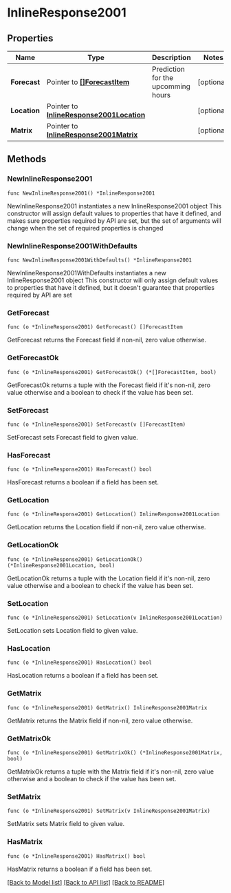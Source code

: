 # InlineResponse2001

## Properties

Name | Type | Description | Notes
------------ | ------------- | ------------- | -------------
**Forecast** | Pointer to [**[]ForecastItem**](ForecastItem.md) | Prediction for the upcomming hours | [optional] 
**Location** | Pointer to [**InlineResponse2001Location**](InlineResponse2001Location.md) |  | [optional] 
**Matrix** | Pointer to [**InlineResponse2001Matrix**](InlineResponse2001Matrix.md) |  | [optional] 

## Methods

### NewInlineResponse2001

`func NewInlineResponse2001() *InlineResponse2001`

NewInlineResponse2001 instantiates a new InlineResponse2001 object
This constructor will assign default values to properties that have it defined,
and makes sure properties required by API are set, but the set of arguments
will change when the set of required properties is changed

### NewInlineResponse2001WithDefaults

`func NewInlineResponse2001WithDefaults() *InlineResponse2001`

NewInlineResponse2001WithDefaults instantiates a new InlineResponse2001 object
This constructor will only assign default values to properties that have it defined,
but it doesn't guarantee that properties required by API are set

### GetForecast

`func (o *InlineResponse2001) GetForecast() []ForecastItem`

GetForecast returns the Forecast field if non-nil, zero value otherwise.

### GetForecastOk

`func (o *InlineResponse2001) GetForecastOk() (*[]ForecastItem, bool)`

GetForecastOk returns a tuple with the Forecast field if it's non-nil, zero value otherwise
and a boolean to check if the value has been set.

### SetForecast

`func (o *InlineResponse2001) SetForecast(v []ForecastItem)`

SetForecast sets Forecast field to given value.

### HasForecast

`func (o *InlineResponse2001) HasForecast() bool`

HasForecast returns a boolean if a field has been set.

### GetLocation

`func (o *InlineResponse2001) GetLocation() InlineResponse2001Location`

GetLocation returns the Location field if non-nil, zero value otherwise.

### GetLocationOk

`func (o *InlineResponse2001) GetLocationOk() (*InlineResponse2001Location, bool)`

GetLocationOk returns a tuple with the Location field if it's non-nil, zero value otherwise
and a boolean to check if the value has been set.

### SetLocation

`func (o *InlineResponse2001) SetLocation(v InlineResponse2001Location)`

SetLocation sets Location field to given value.

### HasLocation

`func (o *InlineResponse2001) HasLocation() bool`

HasLocation returns a boolean if a field has been set.

### GetMatrix

`func (o *InlineResponse2001) GetMatrix() InlineResponse2001Matrix`

GetMatrix returns the Matrix field if non-nil, zero value otherwise.

### GetMatrixOk

`func (o *InlineResponse2001) GetMatrixOk() (*InlineResponse2001Matrix, bool)`

GetMatrixOk returns a tuple with the Matrix field if it's non-nil, zero value otherwise
and a boolean to check if the value has been set.

### SetMatrix

`func (o *InlineResponse2001) SetMatrix(v InlineResponse2001Matrix)`

SetMatrix sets Matrix field to given value.

### HasMatrix

`func (o *InlineResponse2001) HasMatrix() bool`

HasMatrix returns a boolean if a field has been set.


[[Back to Model list]](../README.md#documentation-for-models) [[Back to API list]](../README.md#documentation-for-api-endpoints) [[Back to README]](../README.md)



